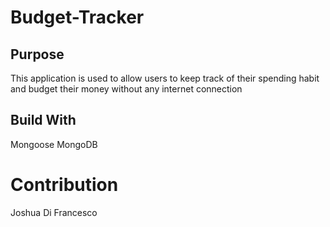 # Budget-Tracker

## Purpose

This application is used to allow users to keep track of their spending habit and budget their money without any internet connection

## Build With

Mongoose
MongoDB

# Contribution

Joshua Di Francesco
